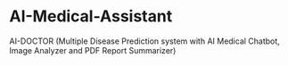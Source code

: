 # AI-Medical-Assistant
AI-DOCTOR (Multiple Disease Prediction system with AI Medical Chatbot, Image Analyzer and PDF Report Summarizer)
